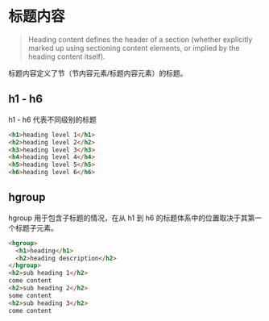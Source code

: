 # 标题内容

> Heading content defines the header of a section (whether explicitly marked up using sectioning content elements, or implied by the heading content itself).

标题内容定义了节（节内容元素/标题内容元素）的标题。

## h1 - h6

h1 - h6 代表不同级别的标题

```html
<h1>heading level 1</h1>
<h2>heading level 2</h2>
<h3>heading level 3</h3>
<h4>heading level 4</h4>
<h5>heading level 5</h5>
<h6>heading level 6</h6>
```

## hgroup

hgroup 用于包含子标题的情况，在从 h1 到 h6 的标题体系中的位置取决于其第一个标题子元素。

```html
<hgroup>
  <h1>heading</h1>
  <h2>heading description</h2>
</hgroup>
<h2>sub heading 1</h2>
come content
<h2>sub heading 2</h2>
some content
<h2>sub heading 3</h2>
come content
```
